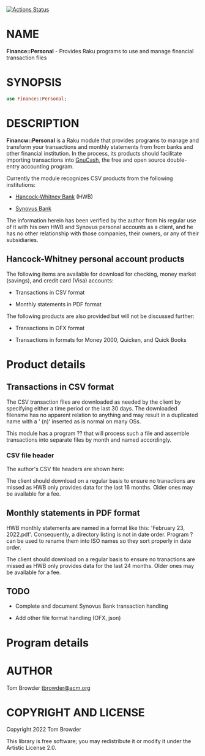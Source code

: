 [![Actions Status](https://github.com/tbrowder/Finance-Personal/actions/workflows/test.yml/badge.svg)](https://github.com/tbrowder/Finance-Personal/actions)

NAME
====

**Finance::Personal** - Provides Raku programs to use and manage financial transaction files

SYNOPSIS
========

```raku
use Finance::Personal;
```

DESCRIPTION
===========

**Financw::Personal** is a Raku module that provides programs to manage and transform your transactions and monthly statements from from banks and other financial institution. In the process, its products should facilitate importing transactions into [GnuCash](https://gnucash.org), the free and open source double-entry accounting program.

Currently the module recognizes CSV products from the following institutions:

  * [Hancock-Whitney Bank](https://hancockwhitney.com) (HWB)

  * [Synovus Bank](https://synovus.com)

The information herein has been verified by the author from his regular use of it with his own HWB and Synovus personal accounts as a client, and he has no other relationship with those companies, their owners, or any of their subsidiaries.

Hancock-Whitney personal account products
-----------------------------------------

The following items are available for download for checking, money market (savings), and credit card (Visa) accounts:

  * Transactions in CSV format

  * Monthly statements in PDF format

The following products are also provided but will not be discussed further:

  * Transactions in OFX format

  * Transactions in formats for Money 2000, Quicken, and Quick Books

Product details
===============

Transactions in CSV format
--------------------------

The CSV transaction files are downloaded as needed by the client by specifying either a time period or the last 30 days. The downloaded filename has no apparent relation to anything and may result in a duplicated name with a ' (n)' inserted as is normal on many OSs.

This module has a program ?? that will process such a file and assemble transactions into separate files by month and named accordingly.

### CSV file header

The author's CSV file headers are shown here:

The client should download on a regular basis to ensure no tranactions are missed as HWB only provides data for the last 16 months. Older ones may be available for a fee.

Monthly statements in PDF format
--------------------------------

HWB monthly statements are named in a format like this: 'February 23, 2022.pdf'. Consequently, a directory listing is not in date order. Program ? can be used to rename them into ISO names so they sort properly in date order.

The client should download on a regular basis to ensure no tranactions are missed as HWB only provides data for the last 24 months. Older ones may be available for a fee.

TODO
----

  * Complete and document Synovus Bank transaction handling

  * Add other file format handling (OFX, json)

Program details
===============

AUTHOR
======

Tom Browder <tbrowder@acm.org>

COPYRIGHT AND LICENSE
=====================

Copyright 2022 Tom Browder

This library is free software; you may redistribute it or modify it under the Artistic License 2.0.

